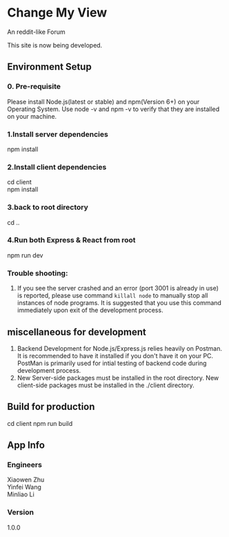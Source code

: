 # Change My View

An reddit-like Forum 

This site is now being developed. 
## Environment Setup
### 0. Pre-requisite
Please install Node.js(latest or stable) and npm(Version 6+) on your Operating System. Use node -v and npm -v to verify that they are installed on your machine.

### 1.Install server dependencies
npm install

### 2.Install client dependencies
cd client<br>
npm install
### 3.back to root directory
cd ..

### 4.Run both Express & React from root
npm run dev

### Trouble shooting: 
1. If you see the server crashed and an error (port 3001 is already in use) is reported, please use command `killall node` to manually stop all instances of node programs. It is suggested that you use this command immediately upon exit of the development process.
## miscellaneous for development 
1. Backend Development for Node.js/Express.js relies heavily on Postman. It is recommended to have it installed if you don't have it on your PC. PostMan is primarily used for intial testing of backend code during development process.<br>
2. New Server-side packages must be installed in the root directory. New client-side packages must be installed in the ./client directory.
## Build for production
cd client
npm run build


## App Info

### Engineers

Xiaowen Zhu<br/>
Yinfei Wang<br/>
Minliao Li

### Version

1.0.0
